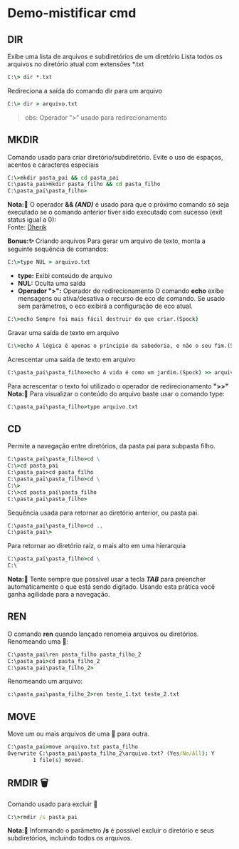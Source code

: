 # Demo-mistificar cmd

## DIR

Exibe uma lista de arquivos e subdiretórios de um diretório
Lista todos os arquivos no diretório atual com extensões *.txt
```cmd
C:\> dir *.txt
```
Redireciona a saída do comando dir para um arquivo
```cmd
C:\> dir > arquivo.txt
```
>obs: Operador ">" usado para redirecionamento

## MKDIR

Comando usado para criar diretório/subdiretório. Evite o uso de espaços, acentos e caracteres especiais
```cmd
C:\>mkdir pasta_pai && cd pasta_pai
C:\pasta_pai>mkdir pasta_filho && cd pasta_filho
C:\pasta_pai\pasta_filho>
```
**Nota:📌** O operador **&& *(AND)*** é usado para que o próximo comando só seja executado se o comando anterior tiver sido executado com sucesso (exit status igual a 0):<br/>Fonte: [Dherik](https://pt.stackoverflow.com/a/82457)

**Bonus:✨** Criando arquivos
Para gerar um arquivo de texto, monta a seguinte sequência de comandos:
```cmd
C:\>type NUL > arquivo.txt
```
- **type:** Exibi conteúdo de arquivo
- **NUL:** Oculta uma saída
- **Operador ">":** Operador de redirecionamento
O comando **echo** exibe mensagens ou ativa/desativa o recurso de eco de comando.
Se usado sem parâmetros, o eco exibirá a configuração de eco atual.
```cmd
C:\>echo Sempre foi mais fácil destruir do que criar.(Spock)
```
Gravar uma saída de texto em arquivo
```cmd
C:\>echo A lógica é apenas o princípio da sabedoria, e não o seu fim.(Spock) > arquivo.txt
```
Acrescentar uma saída de texto em arquivo
```cmd
C:\pasta_pai\pasta_filho>echo A vida é como um jardim.(Spock) >> arquivo.txt
```
Para acrescentar o texto foi utilizado o operador de redirecionamento **">>"**<br/>
**Nota:📌** Para visualizar o conteúdo do arquivo baste usar o comando type:
```cmd
C:\pasta_pai\pasta_filho>type arquivo.txt
```
## CD
Permite a navegação entre diretórios, da pasta pai para subpasta filho.
```cmd
C:\pasta_pai\pasta_filho>cd \
C:\>cd pasta_pai
C:\pasta_pai>cd pasta_filho
C:\pasta_pai\pasta_filho>cd \
C:\>
C:\>cd pasta_pai\pasta_filho
C:\pasta_pai\pasta_filho>
```
Sequência usada para retornar ao diretório anterior, ou pasta pai.
```cmd
C:\pasta_pai\pasta_filho>cd ..
C:\pasta_pai\>
```
Para retornar ao diretório raiz, o mais alto em uma hierarquia
```cmd
C:\pasta_pai\pasta_filho>cd \
C:\
```
**Nota:📌** Tente sempre que possível usar a tecla ***TAB*** para preencher automaticamente o que está sendo digitado. Usando esta prática você ganha agilidade para a navegação.

## REN 
O comando **ren** quando lançado renomeia arquivos ou diretórios.<br/>
Renomeando uma 📂:
```cmd
C:\pasta_pai\ren pasta_filho pasta_filho_2
C:\pasta_pai>cd pasta_filho_2
C:\pasta_pai\pasta_filho_2>
```
Renomeando um arquivo:
```cmd
c:\pasta_pai\pasta_filho_2>ren teste_1.txt teste_2.txt
```
## MOVE
Move um ou mais arquivos de uma 📁 para outra.
```cmd
C:\pasta_pai>move arquivo.txt pasta_filho
Overwrite C:\pasta_pai\pasta_filho_2\arquivo.txt? (Yes/No/All): Y
        1 file(s) moved.
```
## RMDIR 🗑️
Comando usado para excluir 📁
```cmd
C:\>rmdir /s pasta_pai
```
**Nota:📌** Informando o parâmetro **/s** é possível excluir o diretório e seus subdiretórios, incluindo todos os arquivos.

